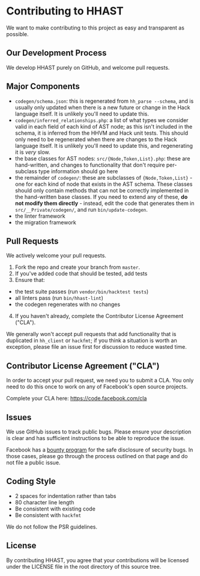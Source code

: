 # Contributing to HHAST
We want to make contributing to this project as easy and transparent as
possible.

## Our Development Process
We develop HHAST purely on GitHub, and welcome pull requests.

## Major Components
 - `codegen/schema.json`: this is regenerated from `hh_parse --schema`, and is
   usually only updated when there is a new future or change in the Hack
   language itself. It is unlikely you'll need to update this.
 - `codegen/inferred_relationships.php`: a list of what types we consider valid
   in each field of each kind of AST node; as this isn't included in the schema,
   it is inferred from the HHVM and Hack unit tests. This should only need to
   be regenerated when there are changes to the Hack language itself. It is
   unlikely you'll need to update this, and regenerating it is *very* slow.
 - the base classes for AST nodes: `src/{Node,Token,List}.php`: these
   are hand-written, and changes to functionality that don't require
   per-subclass type information should go here
 - the remainder of `codegen/`: these are subclasses of
   `{Node,Token,List}` - one for each kind of node that exists in the
   AST schema. These classes should only contain methods that can not be
   correctly implemented in the hand-written base classes. If you need to
   extend any of these, **do not modify them directly** - instead, edit the
   code that generates them in `src/__Private/codegen/`, and run
   `bin/update-codegen`.
 - the linter framework
 - the migration framework

## Pull Requests
We actively welcome your pull requests.
1. Fork the repo and create your branch from `master`.
2. If you've added code that should be tested, add tests
3. Ensure that:
 - the test suite passes (run `vendor/bin/hacktest tests`)
 - all linters pass (run `bin/hhast-lint`)
 - the codegen regenerates with no changes
4. If you haven't already, complete the Contributor License Agreement ("CLA").

We generally won't accept pull requests that add functionality that is duplicated in `hh_client` or `hackfmt`; if you think a situation is worth an exception, please file an issue first for discussion to reduce wasted time.

## Contributor License Agreement ("CLA")
In order to accept your pull request, we need you to submit a CLA. You only need
to do this once to work on any of Facebook's open source projects.

Complete your CLA here: <https://code.facebook.com/cla>

## Issues
We use GitHub issues to track public bugs. Please ensure your description is
clear and has sufficient instructions to be able to reproduce the issue.

Facebook has a [bounty program](https://www.facebook.com/whitehat/) for the safe
disclosure of security bugs. In those cases, please go through the process
outlined on that page and do not file a public issue.

## Coding Style

* 2 spaces for indentation rather than tabs
* 80 character line length
* Be consistent with existing code
* Be consistent with `hackfmt`

We do not follow the PSR guidelines.


## License

By contributing HHAST, you agree that your contributions will be licensed
under the LICENSE file in the root directory of this source tree.
